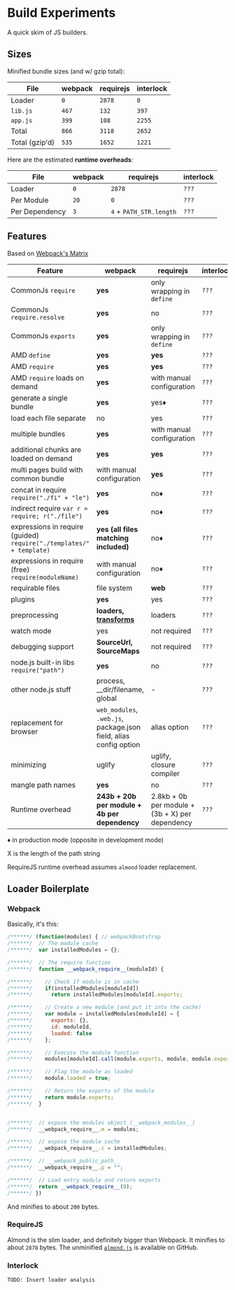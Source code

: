 Build Experiments
=================

A quick skim of JS builders.

## Sizes

Minified bundle sizes (and w/ gzip total):

|      File      | webpack | requirejs | interlock |
|----------------|---------|-----------|-----------|
| Loader         | `0`     | `2878`    | `0`       |
| `lib.js`       | `467`   | `132`     | `397`     |
| `app.js`       | `399`   | `108`     | `2255`    |
| Total          | `866`   | `3118`    | `2652`    |
| Total (gzip'd) | `535`   | `1652`    | `1221`    |

Here are the estimated **runtime overheads**:

| File | webpack | requirejs | interlock |
|------|---------|-----------|-----------|
| Loader          | `0`   | `2878`                  | `???` |
| Per Module      | `20`  | `0`                     | `???` |
| Per Dependency  | `3`   | `4` + `PATH_STR.length` | `???` |

## Features

Based on [Webpack's Matrix](http://webpack.github.io/docs/comparison.html)

| Feature | webpack | requirejs | interlock |
|---------|---------|-----------|-----------|
| CommonJs `require` | **yes** | only wrapping in `define` | `???` |
| CommonJs `require.resolve` | **yes** | no | `???` |
| CommonJs `exports` | **yes** | only wrapping in `define` | `???` |
| AMD `define` | **yes** | **yes** | `???` |
| AMD `require` | **yes** | **yes** | `???` |
| AMD `require` loads on demand | **yes** | with manual configuration | `???` |
| generate a single bundle | **yes** | yes♦ | `???` |
| load each file separate | no | yes | `???` |
| multiple bundles | **yes** | with manual configuration | `???` |
| additional chunks are loaded on demand | **yes** | **yes** | `???` |
| multi pages build with common bundle | with manual configuration | **yes** | `???` |
| concat in require `require("./fi" + "le")` | **yes** | no♦ | `???` |
| indirect require `var r = require; r("./file")` | **yes** | no♦ | `???` |
| expressions in require (guided) `require("./templates/" + template)` | **yes (all files matching included)** | no♦ | `???` |
| expressions in require (free) `require(moduleName)` | with manual configuration | no♦ | `???` |
| requirable files | file system | **web** | `???` |
| plugins | **yes** | yes | `???` |
| preprocessing | **loaders, [transforms](https://github.com/webpack/transform-loader)** | loaders | `???` |
| watch mode | yes | not required | `???` |
| debugging support | **SourceUrl, SourceMaps** | not required | `???` |
| node.js built-in libs `require("path")` | **yes** | no | `???` |
| other node.js stuff | process, __dir/filename, global | - | `???` |
| replacement for browser | `web_modules`, `.web.js`, package.json field, alias config option | alias option | `???` |
| minimizing | uglify | uglify, closure compiler | `???` |
| mangle path names | **yes** | no | `???` |
| Runtime overhead | **243b + 20b per module + 4b per dependency** | 2.8kb + 0b per module + (3b + X) per dependency | `???` |

♦ in production mode (opposite in development mode)

X is the length of the path string

RequireJS runtime overhead assumes `almond` loader replacement.

## Loader Boilerplate

### Webpack

Basically, it's this:

```js
/******/ (function(modules) { // webpackBootstrap
/******/  // The module cache
/******/  var installedModules = {};

/******/  // The require function
/******/  function __webpack_require__(moduleId) {

/******/    // Check if module is in cache
/******/    if(installedModules[moduleId])
/******/      return installedModules[moduleId].exports;

/******/    // Create a new module (and put it into the cache)
/******/    var module = installedModules[moduleId] = {
/******/      exports: {},
/******/      id: moduleId,
/******/      loaded: false
/******/    };

/******/    // Execute the module function
/******/    modules[moduleId].call(module.exports, module, module.exports, __webpack_require__);

/******/    // Flag the module as loaded
/******/    module.loaded = true;

/******/    // Return the exports of the module
/******/    return module.exports;
/******/  }


/******/  // expose the modules object (__webpack_modules__)
/******/  __webpack_require__.m = modules;

/******/  // expose the module cache
/******/  __webpack_require__.c = installedModules;

/******/  // __webpack_public_path__
/******/  __webpack_require__.p = "";

/******/  // Load entry module and return exports
/******/  return __webpack_require__(0);
/******/ })
```

And minifies to about `200` bytes.

### RequireJS

Almond is the slim loader, and definitely bigger than Webpack.
It minifies to about `2878` bytes. The unminified
[`almond.js`](https://github.com/jrburke/almond/blob/master/almond.js) is
available on GitHub.

### Interlock

`TODO: Insert loader analysis`
